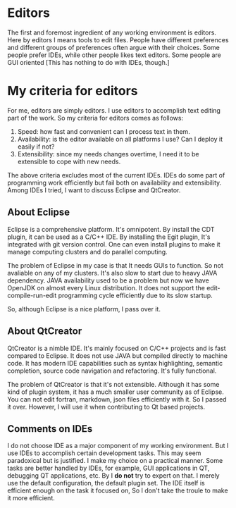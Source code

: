 # Editors

The first and foremost ingredient of any working environment is editors. Here by editors I means tools to edit files. People have different preferences and different groups of preferences often argue with their choices. Some people prefer IDEs, while other people likes text editors. Some people are GUI oriented [This has nothing to do with IDEs, though.]

# My criteria for editors

For me, editors are simply editors. I use editors to accomplish text editing part of the work. So my criteria for editors comes as follows:

1. Speed: how fast and convenient can I process text in them.
2. Availability: is the editor available on all platforms I use? Can I deploy it easily if not?
3. Extensibility: since my needs changes overtime, I need it to be extensible to cope with new needs.

The above criteria excludes most of the current IDEs. IDEs do some part of programming work efficiently but fail both on availability and extensibility. Among IDEs I tried, I want to discuss Eclipse and QtCreator. 

## About Eclipse

Eclipse is a comprehensive platform. It's omnipotent. By install the CDT plugin, it can be used as a C/C++ IDE. By installing the Egit plugin, It's integrated with git version control. One can even install plugins to make it manage computing clusters and do parallel computing.

The problem of Eclipse in my case is that It needs GUIs to function. So not avaliable on any of my clusters. It's also slow to start due to heavy JAVA dependency. JAVA availability used to be a problem but now we have OpenJDK on almost every Linux distribution. It does not support the edit-compile-run-edit programming cycle efficiently due to its slow startup.

So, although Eclipse is a nice platform, I pass over it.

## About QtCreator

QtCreator is a nimble IDE. It's mainly focused on C/C++ projects and is fast compared to Eclipse. It does not use JAVA but compiled directly to machine code. It has modern IDE capabilities such as syntax highlighting, semantic completion, source code navigation and refactoring. It's fully functional.

The problem of QtCreator is that it's not extensible. Although it has some kind of plugin system, it has a much smaller user community as of Eclipse. You can not edit fortran, markdown, json files efficiently with it. So I passed it over. However, I will use it when contributing to Qt based projects.

## Comments on IDEs

I do not choose IDE as a major component of my working environment. But I use IDEs to accomplish certain development tasks. This may seem paradoxical but is justified. I make my choice on a practical manner. Some tasks are better handled by IDEs, for example, GUI applications in QT, debugging QT applications, etc. By I **do not** try to expert on that. I merely use the default configuration, the default plugin set. The IDE itself is efficient enough on the task it focused on, So I don't take the troule to make it more efficient. 





